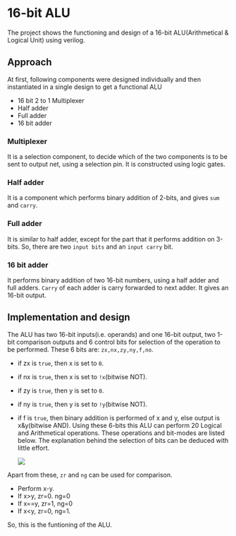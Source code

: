 # 16-bit ALU
The project shows the functioning and design of a 16-bit ALU(Arithmetical & Logical Unit) using verilog.
## Approach
At first, following components were designed individually and then instantiated in a single design to get a functional ALU
  * 16 bit 2 to 1 Multiplexer
  * Half adder
  * Full adder
  * 16 bit adder
### Multiplexer
It is a selection component, to decide which of the two components is to be sent to output net, using a selection pin. It is constructed using logic gates.
### Half adder
It is a component which performs binary addition of 2-bits, and gives `sum` and `carry`.
### Full adder
It is similar to half adder, except for the part that it performs addition on 3-bits. So, there are two `input bits` and an `input carry` bit.
### 16 bit adder
It performs binary addition of two 16-bit numbers, using a half adder and full adders. `Carry` of each adder is carry forwarded to next adder. It gives an 16-bit output.

## Implementation and design
The ALU has two 16-bit inputs(i.e. operands) and one 16-bit output, two 1-bit comparison outputs and 6 control bits for selection of the operation to be performed.
These 6 bits are:
`zx,nx,zy,ny,f,no`.
  * if zx is `true`, then x is set to `0`.
  * if nx is `true`, then x is set to `!x`(bitwise NOT).
  * if zy is `true`, then y is set to `0`.
  * if ny is `true`, then y is set to `!y`(bitwise NOT).
  * if f is `true`, then binary addition is performed of x and y, else output is x&y(bitwise AND).
Using these 6-bits this ALU can perform 20 Logical and Arithmetical operations.
These operations and bit-modes are listed below. The explanation behind the selection of bits can be deduced with little effort.

    ![](https://github.com/punyansh-v/ALU/blob/main/Op.png)
    
Apart from these, `zr` and `ng` can be used for comparison.

 * Perform x-y.
 * If x>y, zr=0. ng=0
 * If x==y, zr=1, ng=0
 * If x<y, zr=0, ng=1.

So, this is the funtioning of the ALU.
